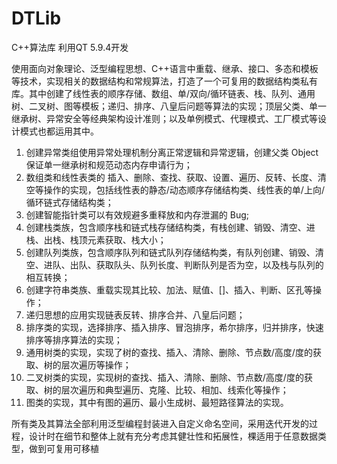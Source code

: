 # DTLib
C++算法库
利用QT 5.9.4开发  

使用面向对象理论、泛型编程思想、C++语言中重载、继承、接口、多态和模板等技术，实现相关的数据结构和常规算法，打造了一个可复用的数据结构类私有库。其中创建了线性表的顺序存储、数组、单/双向/循环链表、栈、队列、通用树、二叉树、图等模板；递归、排序、八皇后问题等算法的实现；顶层父类、单一继承树、异常安全等经典架构设计准则；以及单例模式、代理模式、工厂模式等设计模式也都运用其中。

1. 创建异常类组使用异常处理机制分离正常逻辑和异常逻辑，创建父类 Object 保证单一继承树和规范动态内存申请行为；
2. 数组类和线性表类的 插入、删除、查找、获取、设置、遍历、反转、长度、清空等操作的实现，包括线性表的静态/动态顺序存储结构类、线性表的单/上向/循环链式存储结构类；
3. 创建智能指针类可以有效规避多重释放和内存泄漏的 Bug;
4. 创建栈类族，包含顺序栈和链式栈存储结构类，有栈创建、销毁、清空、进栈、出栈、栈顶元素获取、栈大小；
5. 创建队列类族，包含顺序队列和链式队列存储结构类，有队列创建、销毁、清空、进队、出队、获取队头、队列长度、判断队列是否为空，以及栈与队列的相互转换；
6. 创建字符串类族、重载实现其比较、加法、赋值、[]、插入、判断、区孔等操作；
7. 递归思想的应用实现链表反转、排序合并、八皇后问题；
8. 排序类的实现，选择排序、插入排序、冒泡排序，希尔排序，归并排序，快速排序等排序算法的实现；
9. 通用树类的实现，实现了树的查找、插入、清除、删除、节点数/高度/度的获取、树的层次遍历等操作；
10. 二叉树类的实现，实现树的查找、插入、清除、删除、节点数/高度/度的获取、树的层次遍历和典型遍历、克隆、比较、相加、线索化等操作；
11. 图类的实现，其中有图的遍历、最小生成树、最短路径算法的实现。

所有类及其算法全部利用泛型编程封装进入自定义命名空间，采用迭代开发的过程，设计时在细节和整体上就有充分考虑其健壮性和拓展性，棵适用于任意数据类型，做到可复用可移植
